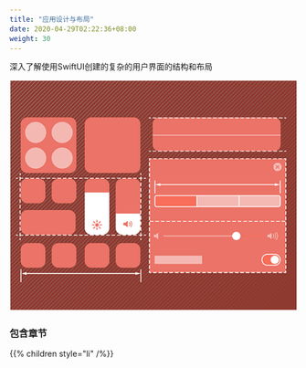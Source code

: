 ```yaml
---
title: "应用设计与布局"
date: 2020-04-29T02:22:36+08:00
weight: 30
---
```


深入了解使用SwiftUI创建的复杂的用户界面的结构和布局

![app design and layout](/tutorials/app_design_and_layout/images/app_design_and_layout.png?width=20pc)


### 包含章节

{{% children style="li" /%}}